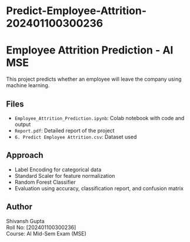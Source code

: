 # Predict-Employee-Attrition-202401100300236
# Employee Attrition Prediction - AI MSE

This project predicts whether an employee will leave the company using machine learning.

## Files
- `Employee_Attrition_Prediction.ipynb`: Colab notebook with code and output
- `Report.pdf`: Detailed report of the project
- `6. Predict Employee Attrition.csv`: Dataset used

## Approach
- Label Encoding for categorical data
- Standard Scaler for feature normalization
- Random Forest Classifier
- Evaluation using accuracy, classification report, and confusion matrix

## Author
Shivansh Gupta  
Roll No: [202401100300236]  
Course: AI Mid-Sem Exam (MSE)

